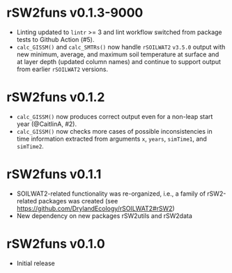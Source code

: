 # rSW2funs v0.1.3-9000
* Linting updated to `lintr` >= 3 and
  lint workflow switched from package tests to Github Action (#5).
* `calc_GISSM()` and `calc_SMTRs()` now handle `rSOILWAT2` `v3.5.0` output
  with new minimum, average, and maximum soil temperature at surface and
  at layer depth (updated column names) and continue to support output from
  earlier `rSOILWAT2` versions.


# rSW2funs v0.1.2
* `calc_GISSM()` now produces correct output even for a non-leap start year
  (@CaitlinA, #2).
* `calc_GISSM()` now checks more cases of possible inconsistencies
  in time information extracted from
  arguments `x`, `years`, `simTime1`, and `simTime2`.


# rSW2funs v0.1.1
* SOILWAT2-related functionality was re-organized, i.e.,
  a family of rSW2-related packages was created
  (see https://github.com/DrylandEcology/rSOILWAT2#rSW2)
* New dependency on new packages rSW2utils and rSW2data


# rSW2funs v0.1.0
* Initial release

